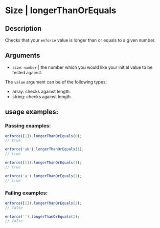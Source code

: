 # Size | longerThanOrEquals

## Description
Checks that your `enforce` value is longer than or equals to a given number.

## Arguments
* `size`: `number` | the number which you would like your initial value to be tested against.

The `value` argument can be of the following types:
* array: checks against length.
* string: checks against length.

## usage examples:

### Passing examples:
```js
enforce([1]).longerThanOrEquals(0);
// true
```

```js
enforce('ab').longerThanOrEquals(1);
// true
```

```js
enforce([1]).longerThanOrEquals(1);
// true
```

```js
enforce('a').longerThanOrEquals(1);
// true
```

### Failing examples:
```js
enforce([1]).longerThanOrEquals(2);
// false
```

```js
enforce('').longerThanOrEquals(1);
// false
```
